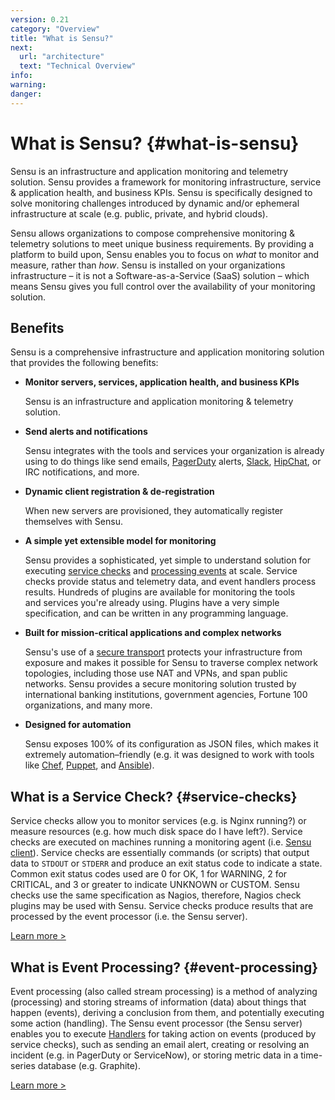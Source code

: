 ```yaml
---
version: 0.21
category: "Overview"
title: "What is Sensu?"
next:
  url: "architecture"
  text: "Technical Overview"
info:
warning:
danger:
---
```


# What is Sensu? {#what-is-sensu}

Sensu is an infrastructure and application monitoring and telemetry solution.
Sensu provides a framework for monitoring infrastructure, service & application
health, and business KPIs. Sensu is specifically designed to solve monitoring
challenges introduced by dynamic and/or ephemeral infrastructure at scale (e.g.
public, private, and hybrid clouds).

Sensu allows organizations to compose comprehensive monitoring & telemetry
solutions to meet unique business requirements. By providing a platform to build
upon, Sensu enables you to focus on _what_ to monitor and measure, rather than
_how_. Sensu is installed on your organizations infrastructure &ndash; it is not
a Software-as-a-Service (SaaS) solution &ndash; which means Sensu gives you full
control over the availability of your monitoring solution.

## Benefits

Sensu is a comprehensive infrastructure and application monitoring solution that
provides the following benefits:

- **Monitor servers, services, application health, and business KPIs**

  Sensu is an infrastructure and application monitoring & telemetry solution.

- **Send alerts and notifications**

  Sensu integrates with the tools and services your organization is already
  using to do things like send emails, [PagerDuty][pagerduty] alerts,
  [Slack][slack], [HipChat][hipchat], or IRC notifications, and more.

- **Dynamic client registration & de-registration**  

  When new servers are provisioned, they automatically register themselves with
  Sensu.

- **A simple yet extensible model for monitoring**

  Sensu provides a sophisticated, yet simple to understand solution for
  executing [service checks](#service-checks) and
  [processing events](#event-processing) at scale. Service checks provide status
  and telemetry data, and event handlers process results. Hundreds of plugins
  are available for monitoring the tools and services you're already using.
  Plugins have a very simple specification, and can be written in any
  programming language.

- **Built for mission-critical applications and complex networks**

  Sensu's use of a [secure transport](architecture#secure-transport) protects
  your infrastructure from exposure and makes it possible for Sensu to traverse
  complex network topologies, including those use NAT and VPNs, and span public
  networks. Sensu provides a secure monitoring solution trusted by international
  banking institutions, government agencies, Fortune 100 organizations, and many
  more.

- **Designed for automation**  

  Sensu exposes 100% of its configuration as JSON files, which makes it
  extremely automation&ndash;friendly (e.g. it was designed to work with tools
  like [Chef][chef], [Puppet][puppet], and [Ansible][ansible]).

## What is a Service Check? {#service-checks}

Service checks allow you to monitor services (e.g. is Nginx running?) or measure
resources (e.g. how much disk space do I have left?). Service checks are
executed on machines running a monitoring agent (i.e. [Sensu client](clients)).
Service checks are essentially commands (or scripts) that output data to
`STDOUT` or `STDERR` and produce an exit status code to indicate a state. Common
exit status codes used are 0 for OK, 1 for WARNING, 2 for CRITICAL, and 3 or
greater to indicate UNKNOWN or CUSTOM. Sensu checks use the same specification
as Nagios, therefore, Nagios check plugins may be used with Sensu. Service
checks produce results that are processed by the event processor (i.e. the Sensu
server).

[Learn more >](checks)

## What is Event Processing? {#event-processing}

Event processing (also called stream processing) is a method of analyzing
(processing) and storing streams of information (data) about things that happen
(events), deriving a conclusion from them, and potentially executing some action
(handling). The Sensu event processor (the Sensu server) enables you to execute
[Handlers](handlers) for taking action on events (produced by service checks),
such as sending an email alert, creating or resolving an incident (e.g. in
PagerDuty or ServiceNow), or storing metric data in a time-series database (e.g.
Graphite).

[Learn more >](handlers)

[chef]:       http://www.chef.io
[puppet]:     https://puppetlabs.com
[ansible]:    http://www.ansible.com
[pubsub]:     #
[pagerduty]:  https://www.pagerduty.com
[slack]:      https://slack.com
[hipchat]:    http://www.hipchat.com
